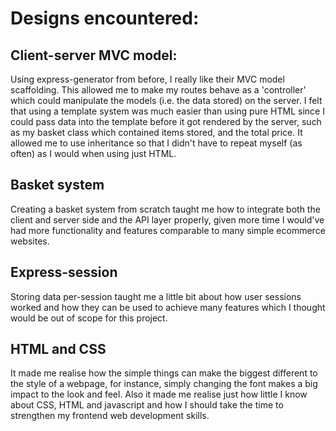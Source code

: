 # Designs encountered:
## Client-server MVC model:
Using express-generator from before, I really like their MVC model scaffolding.
This allowed me to make my routes behave as a 'controller' which could manipulate the models (i.e. the data stored) on the server.
I felt that using a template system was much easier than using pure HTML since I could pass data into the template before it got rendered by the server, such as
my basket class which contained items stored, and the total price. It allowed me to use inheritance so that I didn't have to repeat myself (as often) as I would when using just HTML.

## Basket system
Creating a basket system from scratch taught me how to integrate both the client and server side and the API layer properly, given more time I would've had more functionality
and features comparable to many simple ecommerce websites.

## Express-session
Storing data per-session taught me a little bit about how user sessions worked and how they can be used to achieve many features which I thought would be out of scope for this project.

## HTML and CSS
It made me realise how the simple things can make the biggest different to the style of a webpage, for instance, simply changing the font makes a big impact to the look and feel.
Also it made me realise just how little I know about CSS, HTML and javascript and how I should take the time to strengthen my frontend web development skills. 
